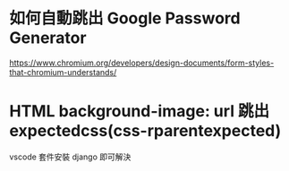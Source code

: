 # 如何自動跳出 Google Password Generator
https://www.chromium.org/developers/design-documents/form-styles-that-chromium-understands/


# HTML background-image: url 跳出 expectedcss(css-rparentexpected)
vscode 套件安裝 django 即可解決
